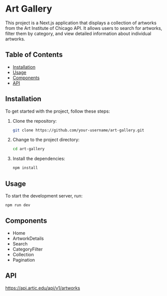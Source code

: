 # Art Gallery

This project is a Next.js application that displays a collection of artworks from the Art Institute of Chicago API. It allows users to search for artworks, filter them by category, and view detailed information about individual artworks.

## Table of Contents

- [Installation](#installation)
- [Usage](#usage)
- [Components](#components)
- [API](#api)

## Installation

To get started with the project, follow these steps:

1. Clone the repository:
    ```sh
    git clone https://github.com/your-username/art-gallery.git
    ```

2. Change to the project directory:
    ```sh
    cd art-gallery
    ```

3. Install the dependencies:
    ```sh
    npm install
    ```

## Usage

To start the development server, run:
```sh
npm run dev
```

## Components

- Home
- ArtworkDetails
- Search
- CategoryFilter
- Collection
- Pagination

## API

https://api.artic.edu/api/v1/artworks
